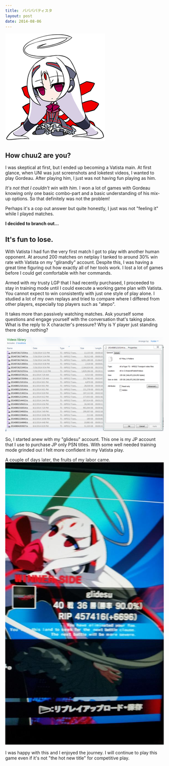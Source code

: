 ```yaml
---
title:　ババババティスタ
layout: post
date: 2014-08-06
---
```


![VAT](/assets/unie_vat.png)

## How chuu2 are you? ##

I was skeptical at first, but I ended up becoming a Vatista main.
At first glance, when UNI was just screenshots and loketest videos, I wanted to play Gordeau.
After playing him, I just was not having fun playing as him. 

*It's not that I couldn't win with him.*
I won a lot of games with Gordeau knowing only one basic combo-part and a basic understanding 
of his mix-up options. So that definitely was not the problem! 

Perhaps it's a cop out answer but quite honestly, I just was not "feeling it" while I played matches.

**I decided to branch out...**

## It's fun to lose. ##

With Vatista I had fun the very first match I got to play with another human opponent.
At around 200 matches on netplay I tanked to around 30% win rate with Vatista on my 
"glirandly" account. Despite this, I was having a great time figuring out how exactly all of
her tools work. I lost a lot of games before I could get comfortable with her commands.

Armed with my trusty LGP that I had recently purchased, I proceeded to stay in training mode until
I could execute a working game plan with Vatista. You cannot expect to win consistently with just 
one style of play alone. I studied a lot of my own replays and tried to compare where I differed 
from other players, especially top players such as "atepo". 

It takes more than passively watching matches. Ask yourself some questions and engage yourself
with the conversation that's taking place. What is the reply to X character's pressure?
Why is Y player just standing there doing nothing?

![LGP](/assets/lgp.png)

So, I started anew with my "glidesu" account. This one is my JP account that I use to purchase JP only
PSN titles. With some well needed training mode grinded out I felt more confident in my Vatista play.

A couple of days later, the fruits of my labor came.
![WIN](/assets/unie_win.jpg)

I was happy with this and I enjoyed the journey. I will continue to play this game even if it's not
"the hot new title" for competitive play.
